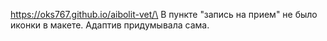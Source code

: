 ﻿https://oks767.github.io/aibolit-vet/\
В пункте "запись на прием" не было иконки в макете. Адаптив придумывала сама.
